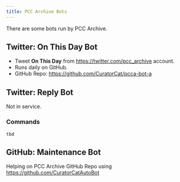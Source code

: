 ```yaml
---
title: PCC Archive Bots
---
```


There are some bots run by PCC Archive.

## Twitter: On This Day Bot

- Tweet **On This Day** from https://twitter.com/pcc_archive account.
- Runs daily on GitHub.
- GitHub Repo: https://github.com/CuratorCat/pcca-bot-a

## Twitter: Reply Bot

Not in service.

### Commands

`tbd`

## GitHub: Maintenance Bot

Helping on PCC Archive GitHub Repo using https://github.com/CuratorCatAutoBot
